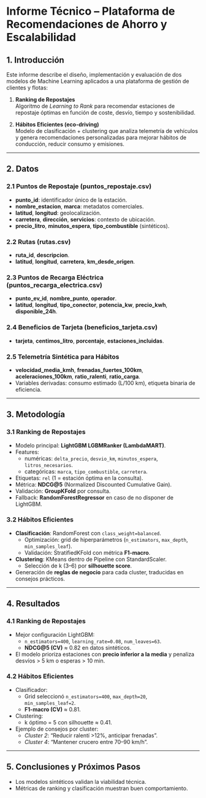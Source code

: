 # Informe Técnico – Plataforma de Recomendaciones de Ahorro y Escalabilidad

## 1. Introducción
Este informe describe el diseño, implementación y evaluación de dos modelos de Machine Learning aplicados a una plataforma de gestión de clientes y flotas:

1. **Ranking de Repostajes**  
   Algoritmo de *Learning to Rank* para recomendar estaciones de repostaje óptimas en función de coste, desvío, tiempo y sostenibilidad.

2. **Hábitos Eficientes (eco-driving)**  
   Modelo de clasificación + clustering que analiza telemetría de vehículos y genera recomendaciones personalizadas para mejorar hábitos de conducción, reducir consumo y emisiones.

---

## 2. Datos

### 2.1 Puntos de Repostaje (puntos_repostaje.csv)
- **punto_id**: identificador único de la estación.  
- **nombre_estacion**, **marca**: metadatos comerciales.  
- **latitud**, **longitud**: geolocalización.  
- **carretera**, **dirección**, **servicios**: contexto de ubicación.  
- **precio_litro**, **minutos_espera**, **tipo_combustible** (sintéticos).

### 2.2 Rutas (rutas.csv)
- **ruta_id**, **descripcion**.  
- **latitud**, **longitud**, **carretera**, **km_desde_origen**.

### 2.3 Puntos de Recarga Eléctrica (puntos_recarga_electrica.csv)
- **punto_ev_id**, **nombre_punto**, **operador**.  
- **latitud**, **longitud**, **tipo_conector**, **potencia_kw**, **precio_kwh**, **disponible_24h**.

### 2.4 Beneficios de Tarjeta (beneficios_tarjeta.csv)
- **tarjeta**, **centimos_litro**, **porcentaje**, **estaciones_incluidas**.

### 2.5 Telemetría Sintética para Hábitos
- **velocidad_media_kmh**, **frenadas_fuertes_100km**, **aceleraciones_100km**, **ratio_ralenti**, **ratio_carga**.  
- Variables derivadas: consumo estimado (L/100 km), etiqueta binaria de eficiencia.

---

## 3. Metodología

### 3.1 Ranking de Repostajes
- Modelo principal: **LightGBM LGBMRanker (LambdaMART)**.  
- Features:  
  - numéricas: `delta_precio`, `desvio_km`, `minutos_espera`, `litros_necesarios`.  
  - categóricas: `marca`, `tipo_combustible`, `carretera`.  
- Etiquetas: `rel` (1 = estación óptima en la consulta).  
- Métrica: **NDCG@5** (Normalized Discounted Cumulative Gain).  
- Validación: **GroupKFold** por consulta.  
- Fallback: **RandomForestRegressor** en caso de no disponer de LightGBM.

### 3.2 Hábitos Eficientes
- **Clasificación**: RandomForest con `class_weight=balanced`.  
  - Optimización: grid de hiperparámetros (`n_estimators`, `max_depth`, `min_samples_leaf`).  
  - Validación: StratifiedKFold con métrica **F1-macro**.  
- **Clustering**: KMeans dentro de Pipeline con StandardScaler.  
  - Selección de k (3–6) por **silhouette score**.  
- Generación de **reglas de negocio** para cada cluster, traducidas en consejos prácticos.

---

## 4. Resultados

### 4.1 Ranking de Repostajes
- Mejor configuración LightGBM:  
  - `n_estimators=400`, `learning_rate=0.08`, `num_leaves=63`.  
  - **NDCG@5 (CV)** ≈ 0.82 en datos sintéticos.  
- El modelo prioriza estaciones con **precio inferior a la media** y penaliza desvíos > 5 km o esperas > 10 min.

### 4.2 Hábitos Eficientes
- Clasificador:  
  - Grid seleccionó `n_estimators=400`, `max_depth=20`, `min_samples_leaf=2`.  
  - **F1-macro (CV)** ≈ 0.81.  
- Clustering:  
  - k óptimo = 5 con silhouette ≈ 0.41.  
- Ejemplo de consejos por cluster:  
  - *Cluster 2*: “Reducir ralentí >12%, anticipar frenadas”.  
  - *Cluster 4*: “Mantener crucero entre 70–90 km/h”.

---

## 5. Conclusiones y Próximos Pasos
- Los modelos sintéticos validan la viabilidad técnica.  
- Métricas de ranking y clasificación muestran buen comportamiento.  
<!-- - Próximos pasos:  
  - Integración con datos reales de clientes/flotas.  
  - Expansión a repostaje eléctrico con optimización de ruta.  
  - Evaluación en producción con feedback de usuarios. -->

